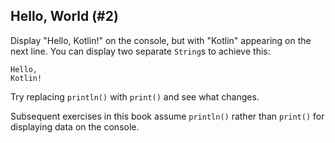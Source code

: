## Hello, World (#2)

Display "Hello, Kotlin!" on the console, but with "Kotlin" appearing on the
next line. You can display two separate `String`s to achieve this:

```text
Hello,
Kotlin!
```

Try replacing `println()` with `print()` and see what changes.

Subsequent exercises in this book assume `println()` rather than `print()` for
displaying data on the console.
